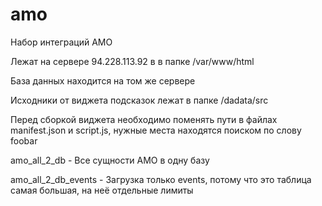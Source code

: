 # amo

Набор интеграций AMO

Лежат на сервере 94.228.113.92 в в папке /var/www/html

База данных находится на том же сервере

Исходники от виджета подсказок лежат в папке /dadata/src

Перед сборкой виджета необходимо поменять пути в файлах manifest.json и script.js, нужные места находятся поиском по слову foobar

amo_all_2_db - Все сущности АМО в одну базу

amo_all_2_db_events - Загрузка только events, потому что это таблица самая большая, на неё отдельные лимиты
